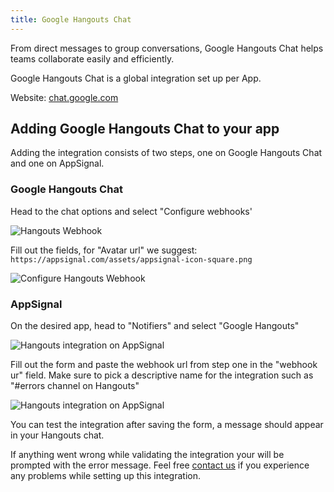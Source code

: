 ```yaml
---
title: Google Hangouts Chat
---
```


From direct messages to group conversations, Google Hangouts Chat helps teams collaborate easily and efficiently.

Google Hangouts Chat is a global integration set up per App.

Website: [chat.google.com](https://chat.google.com)

## Adding Google Hangouts Chat to your app

Adding the integration consists of two steps, one on Google Hangouts Chat and one on AppSignal.

### Google Hangouts Chat
Head to the chat options and select "Configure webhooks'

<img src="/assets/images/screenshots/hangouts/hangouts_webhook.png" style="max-width: 650px" alt="Hangouts Webhook">

Fill out the fields, for "Avatar url" we suggest: `https://appsignal.com/assets/appsignal-icon-square.png`

<img src="/assets/images/screenshots/hangouts/hangouts_webhook_configure.png" style="max-width: 650px" alt="Configure Hangouts Webhook">

### AppSignal

On the desired app, head to "Notifiers" and select "Google Hangouts"

<img src="/assets/images/screenshots/hangouts/hangouts_appsignal.png" style="max-width: 650px" alt="Hangouts integration on AppSignal">


Fill out the form and paste the webhook url from step one in the "webhook ur" field. Make sure to pick a descriptive name for the integration such as "#errors channel on Hangouts"

<img src="/assets/images/screenshots/hangouts/hangouts_appsignal_form.png" style="max-width: 650px" alt="Hangouts integration on AppSignal">

You can test the integration after saving the form, a message should appear in your Hangouts chat.

If anything went wrong while validating the integration your will be prompted with the error message.
Feel free [contact us](mailto:support@appsignal.com) if you experience any problems while setting up this integration.
